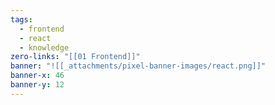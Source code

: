 ```yaml
---
tags:
  - frontend
  - react
  - knowledge
zero-links: "[[01 Frontend]]"
banner: "![[_attachments/pixel-banner-images/react.png]]"
banner-x: 46
banner-y: 12
---
```

